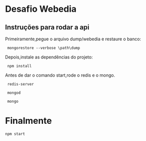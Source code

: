 # Desafio Webedia


## Instruções para rodar a api


Primeiramente,pegue o arquivo dump/webedia e restaure o banco:

```
 mongorestore --verbose \path\dump
```

Depois,instale as dependências do projeto:

```
 npm install
```

Antes de dar o comando start,rode o redis e o mongo.

```
 redis-server
```

```
 mongod
```

```
 mongo
```

# Finalmente

```
npm start
```

